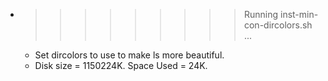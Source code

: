 * >>>>>>>>> Running inst-min-con-dircolors.sh ...
  * Set dircolors to use  to make ls more beautiful.
  * Disk size = 1150224K. Space Used = 24K.
